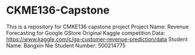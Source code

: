 # CKME136-Capstone
This is a repository for CMKE136 capstone project
Project Name: Revenue Forecasting for Google GStore
Original Kaggle competition Data: https://www.kaggle.com/c/ga-customer-revenue-prediction/data
Student Name: Bangxin Nie
Student Number: 500214775
